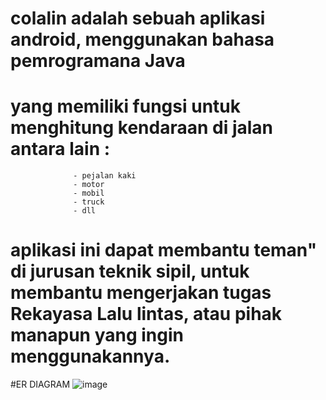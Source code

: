 # colalin adalah sebuah aplikasi android, menggunakan bahasa pemrogramana Java
# yang memiliki fungsi untuk menghitung kendaraan di jalan antara lain :
                  - pejalan kaki
                  - motor
                  - mobil
                  - truck
                  - dll
 # aplikasi ini dapat membantu teman" di jurusan teknik sipil, untuk membantu mengerjakan tugas Rekayasa Lalu lintas, atau pihak manapun yang ingin menggunakannya.


#ER DIAGRAM
![image](https://user-images.githubusercontent.com/83405871/163702351-606a6431-9927-43e5-b7c6-c58a9af2c7e4.png)

 
                  

